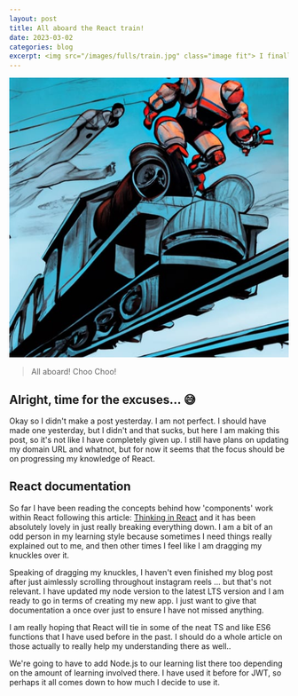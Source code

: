 ```yaml
---
layout: post
title: All aboard the React train!
date: 2023-03-02
categories: blog
excerpt: <img src="/images/fulls/train.jpg" class="image fit"> I finally got around to making a GitHub Pages blog. It's been an interesting time thus far because, I know things for me aren't always immediately intuitive and sometimes there is a bit of a grind to make things work. I often would joke with colleagues and say that for every day of work they put in, I would have to put in two. Just to have the retention they would overall. 
---
```


<img src="/images/fulls/train.jpg" class="image fit"> 

> All aboard! Choo Choo!

## Alright, time for the excuses... 😅
Okay so I didn't make a post yesterday. I am not perfect. I should have made one yesterday, but I didn't and that sucks, but here I am making this post, so it's not like I have completely given up. I still have plans on updating my domain URL and whatnot, but for now it seems that the focus should be on progressing my knowledge of React.

## React documentation
So far I have been reading the concepts behind how 'components' work within React following this article: [Thinking in React]("https://reactjs.org/docs/thinking-in-react.html") and it has been absolutely lovely in just really breaking everything down. I am a bit of an odd person in my learning style because sometimes I need things really explained out to me, and then other times I feel like I am dragging my knuckles over it.

Speaking of dragging my knuckles, I haven't even finished my blog post after just aimlessly scrolling throughout instagram reels ... but that's not relevant.
I have updated my node version to the latest LTS version and I am ready to go in terms of creating my new app. I just want to give that documentation a once over just to ensure I have not missed anything.

I am really hoping that React will tie in some of the neat TS and like ES6 functions that I have used before in the past. I should do a whole article on those actually to really help my understanding there as well..

We're going to have to add Node.js to our learning list there too depending on the amount of learning involved there. I have used it before for JWT, so perhaps it all comes down to how much I decide to use it.